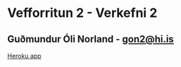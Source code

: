# Vefforritun 2 - Verkefni 2

## Guðmundur Óli Norland - gon2@hi.is

[Heroku app](https://gon2verkefni3.herokuapp.com/)